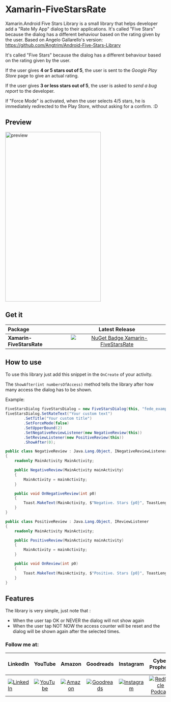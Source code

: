 # Xamarin-FiveStarsRate
Xamarin.Android Five Stars Library is a small library that helps developer add a "Rate My App" dialog to their applications. It's called "Five Stars" because the dialog has a different behaviour based on the rating given by the user. Based on Angelo Gallarello's version: https://github.com/Angtrim/Android-Five-Stars-Library

It's called "Five Stars" because the dialog has a different behaviour based on the rating given by the user.

If the user gives **4 or 5 stars out of 5**, the user is sent to the *Google Play Store* page to give an actual rating.

If the user gives **3 or less stars out of 5**, the user is asked to *send a bug report* to the developer.

If "Force Mode" is activated, when the user selects 4/5 stars, he is immediately redirected to the Play Store, without asking for a confirm. :D

## Preview

<img src="https://raw.githubusercontent.com/Angtrim/Android-Five-Stars-Library/master/screen.jpeg" alt="preview" width="300" height="533">

## Get it

|  Package  |Latest Release|
|:----------|:------------:|
|**Xamarin-FiveStarsRate**|[![NuGet Badge Xamarin-FiveStarsRate](https://buildstats.info/nuget/Xamarin-FiveStarsRate)](https://www.nuget.org/packages/Xamarin-FiveStarsRate/)|


## How to use
To use this library just add this snippet in the `OnCreate` of your activity.

The `ShowAfter(int numbersOfAccess)` method tells the library after how many access the dialog has to be shown.

Example:

```csharp
FiveStarsDialog fiveStarsDialog = new FiveStarsDialog(this, "fede_example@noreply.com");
fiveStarsDialog.SetRateText("Your custom text")
		.SetTitle("Your custom title")
		.SetForceMode(false)
		.SetUpperBound(2)
		.SetNegativeReviewListener(new NegativeReview(this))
		.SetReviewListener(new PositiveReview(this))
		.ShowAfter(0);

public class NegativeReview : Java.Lang.Object, INegativeReviewListener
{
	readonly MainActivity MainActivity;

	public NegativeReview(MainActivity mainActivity)
	{
		MainActivity = mainActivity;
	}

	public void OnNegativeReview(int p0)
	{
		Toast.MakeText(MainActivity, $"Negative. Stars {p0}", ToastLength.Short);
	}
}

public class PositiveReview : Java.Lang.Object, IReviewListener
{
	readonly MainActivity MainActivity;

	public PositiveReview(MainActivity mainActivity)
	{
		MainActivity = mainActivity;
	}

	public void OnReview(int p0)
	{
		Toast.MakeText(MainActivity, $"Positive. Stars {p0}", ToastLength.Short);
	}
}
```
## Features

The library is very simple, just note that :
* When the user tap OK or NEVER the dialog will not show again
* When the user tap NOT NOW the access counter will be reset and the dialog will be shown again after the selected times.

### Follow me at:

|  LinkedIn  |YouTube|Amazon|Goodreads|Instagram|Cyber Prophets|Sharing Your Stories|
|:----------|:------------:|:------------:|:------------:|:------------:|:------------:|:------------:|
|[![LinkedIn](https://i.sstatic.net/idQWu.png)](https://bit.ly/lfanmixco)|[![YouTube](https://i.sstatic.net/CFPMR.png)](https://youtube.com/c/FedericoNavarrete)|[![Amazon](https://i.sstatic.net/NFOeE.png)](https://www.amazon.com/Federico-Navarrete/e/B08NJTXQRV)|[![Goodreads](https://i.sstatic.net/oBk0g.jpg)](https://www.goodreads.com/author/show/21125413.Federico_Navarrete)|[![Instagram](https://i.sstatic.net/PIfqY.png)](https://www.instagram.com/federico_the_consultant)|[![RedCircle Podcast](https://i.sstatic.net/4XICF.png)](https://redcircle.com/shows/cyber-prophets)|[![RedCircle Podcast](https://i.sstatic.net/4XICF.png)](https://redcircle.com/shows/sharing-your-stories)|
